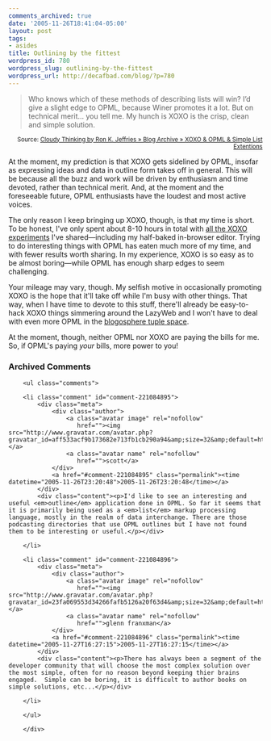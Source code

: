 ```yaml
---
comments_archived: true
date: '2005-11-26T18:41:04-05:00'
layout: post
tags:
- asides
title: Outlining by the fittest
wordpress_id: 780
wordpress_slug: outlining-by-the-fittest
wordpress_url: http://decafbad.com/blog/?p=780
---
```

<blockquote cite="http://blog.eronj.com/2005/11/25/xoxo-opml-simple-list-extentions/">Who knows which of these methods of describing lists will win? I’d give a slight edge to OPML, because Winer promotes it a lot. But on technical merit… you tell me. My hunch is XOXO is the crisp, clean and simple solution.</blockquote>
<small style="text-align:right; display:block">Source: <a href="http://blog.eronj.com/2005/11/25/xoxo-opml-simple-list-extentions/">Cloudy Thinking by Ron K. Jeffries  » Blog Archive   » XOXO & OPML & Simple List Extentions</a></small>

At the moment, my prediction is that XOXO gets sidelined by OPML, insofar as expressing ideas and data in outline form takes off in general.  This will be because all the buzz and work will be driven by enthusiasm and time devoted, rather than technical merit.  And, at the moment and the foreseeable future, OPML enthusiasts have the loudest and most active voices.

The only reason I keep bringing up XOXO, though, is that my time is short.  To be honest, I've only spent about 8-10 hours in total with [all the XOXO experiments][xoxo] I've shared—including my half-baked in-browser editor.  Trying to do interesting things with OPML has eaten much more of my time, and with fewer results worth sharing.  In my experience, XOXO is so easy as to be almost boring—while OPML has enough sharp edges to seem challenging.

Your mileage may vary, though.  My selfish motive in occasionally promoting XOXO is the hope that it'll take off while I'm busy with other things.  That way, when I have time to devote to this stuff, there'll already be easy-to-hack XOXO things simmering around the LazyWeb and I won't have to deal with even more OPML in the [blogosphere tuple space][ts].  

At the moment, though, neither OPML nor XOXO are paying the bills for me.  So, if OPML's paying *your* bills, more power to you!

[xoxo]: http://decafbad.com/blog/index.php?s=xoxo
[ts]: http://decafbad.com/blog/2005/01/12/the-blogosphere-as-a-tuple-space

<!-- tags: opml xoxo microformats -->

<div id="comments" class="comments archived-comments">
            <h3>Archived Comments</h3>
            
        <ul class="comments">
            
        <li class="comment" id="comment-221084895">
            <div class="meta">
                <div class="author">
                    <a class="avatar image" rel="nofollow" 
                       href=""><img src="http://www.gravatar.com/avatar.php?gravatar_id=aff533acf9b173682e713fb1cb290a94&amp;size=32&amp;default=http://mediacdn.disqus.com/1320279820/images/noavatar32.png"/></a>
                    <a class="avatar name" rel="nofollow" 
                       href="">scott</a>
                </div>
                <a href="#comment-221084895" class="permalink"><time datetime="2005-11-26T23:20:48">2005-11-26T23:20:48</time></a>
            </div>
            <div class="content"><p>I'd like to see an interesting and useful <em>outline</em> application done in OPML. So far it seems that it is primarily being used as a <em>list</em> markup processing language, mostly in the realm of data interchange. There are those podcasting directories that use OPML outlines but I have not found them to be interesting or useful.</p></div>
            
        </li>
    
        <li class="comment" id="comment-221084896">
            <div class="meta">
                <div class="author">
                    <a class="avatar image" rel="nofollow" 
                       href=""><img src="http://www.gravatar.com/avatar.php?gravatar_id=23fa069553d34266fafb5126a20f63d4&amp;size=32&amp;default=http://mediacdn.disqus.com/1320279820/images/noavatar32.png"/></a>
                    <a class="avatar name" rel="nofollow" 
                       href="">glenn franxman</a>
                </div>
                <a href="#comment-221084896" class="permalink"><time datetime="2005-11-27T16:27:15">2005-11-27T16:27:15</time></a>
            </div>
            <div class="content"><p>There has always been a segment of the developer community that will choose the most complex solution over the most simple, often for no reason beyond keeping thier brains engaged.  Simple can be boring, it is difficult to author books on simple solutions, etc...</p></div>
            
        </li>
    
        </ul>
    
        </div>
    